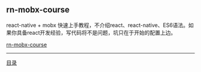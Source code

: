 ## rn-mobx-course
react-native + mobx 快速上手教程，不介绍react、react-native、ES6语法。如果你具备react开发经验，写代码将不是问题，坑只在于开始的配置上边。


[rn-mobx-course](https://github.com/beverle-y/rn-mobx-course)
*****************
[目录](https://github.com/beverle-y/note)
